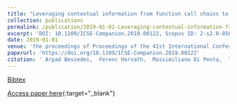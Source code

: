 ```yaml
---
title: "Leveraging contextual information from function call chains to improve fault localization"
collection: publications
permalink: /publication/2019-01-01-Leveraging-contextual-information-from-function-call-chains-to-improve-fault-localization
excerpt: 'DOI: 10.1109/ICSE-Companion.2019.00122, Scopus ID: 2-s2.0-85071868181, Cited by: 0'
date: 2019-01-01
venue: 'the proceedings of Proceedings of the 41st International Conference on Software Engineering: Companion Proceedings, ICSE 2019, Montreal, QC, Canada, May 25-31, 2019.'
paperurl: 'https://doi.org/10.1109/ICSE-Companion.2019.00122'
citation: ' Arpad Beszedes,  Ferenc Horvath,  Massimiliano Di Penta,  Tibor Gyimothy, &quot;Leveraging contextual information from function call chains to improve fault localization.&quot; the proceedings of Proceedings of the 41st International Conference on Software Engineering: Companion Proceedings, ICSE 2019, Montreal, QC, Canada, May 25-31, 2019., 2019.'
---
```

[Bibtex](https://dblp.org/rec/bib/conf/icse/BeszedesHPG19)

[Access paper here](https://doi.org/10.1109/ICSE-Companion.2019.00122){:target="_blank"}
